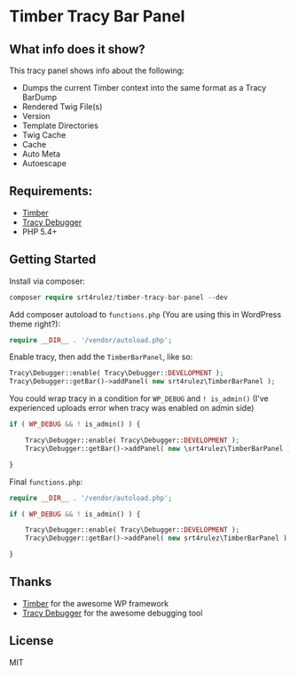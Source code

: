 # Timber Tracy Bar Panel

## What info does it show?

This tracy panel shows info about the following:

* Dumps the current Timber context into the same format as a Tracy BarDump
* Rendered Twig File(s)
* Version
* Template Directories
* Twig Cache
* Cache
* Auto Meta
* Autoescape

## Requirements:

* [Timber](https://github.com/timber/timber)
* [Tracy Debugger](https://github.com/nette/tracy)
* PHP 5.4+

## Getting Started

Install via composer:

```php
composer require srt4rulez/timber-tracy-bar-panel --dev
```

Add composer autoload to `functions.php` (You are using this in WordPress theme right?):

```php
require __DIR__ . '/vendor/autoload.php';
```

Enable tracy, then add the `TimberBarPanel`, like so:

```php
Tracy\Debugger::enable( Tracy\Debugger::DEVELOPMENT );
Tracy\Debugger::getBar()->addPanel( new srt4rulez\TimberBarPanel );
```

You could wrap tracy in a condition for `WP_DEBUG` and `! is_admin()` (I've experienced uploads error when tracy was enabled on admin side)
```php
if ( WP_DEBUG && ! is_admin() ) {

	Tracy\Debugger::enable( Tracy\Debugger::DEVELOPMENT );
	Tracy\Debugger::getBar()->addPanel( new \srt4rulez\TimberBarPanel );

}
```

Final `functions.php`:

```php
require __DIR__ . '/vendor/autoload.php';

if ( WP_DEBUG && ! is_admin() ) {

	Tracy\Debugger::enable( Tracy\Debugger::DEVELOPMENT );
	Tracy\Debugger::getBar()->addPanel( new srt4rulez\TimberBarPanel );

}
```

## Thanks

* [Timber](https://github.com/timber/timber) for the awesome WP framework
* [Tracy Debugger](https://github.com/nette/tracy) for the awesome debugging tool

## License

MIT
